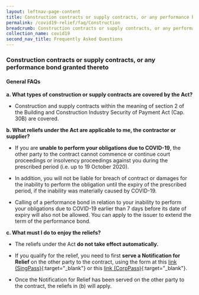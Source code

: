 ```yaml
---
layout: leftnav-page-content
title: Construction contracts or supply contracts, or any performance bond granted thereto
permalink: /covid19-relief/faq/Construction
breadcrumb: Construction contracts or supply contracts, or any performance bond granted thereto
collection_name: covid19
second_nav_title: Frequently Asked Questions
---
```

### Construction contracts or supply contracts, or any performance bond granted thereto ###

#### General FAQs ####
**a. What types of construction or supply contracts are covered by the Act?**

* Construction and supply contracts within the meaning of section 2 of the Building and Construction Industry Security of Payment Act (Cap. 30B) are covered. 

**b. What reliefs under the Act are applicable to me, the contractor or supplier?**

* If you are **unable to perform your obligations due to COVID-19**, the other party to the contract cannot commence or continue court proceedings or insolvency proceedings against you during the prescribed period (i.e. up to 19 October 2020). 

* In addition, you will not be liable for breach of contract or damages for the inability to perform the obligation until the expiry of the prescribed period, if the inability was materially caused by COVID-19. 

* Calling of a performance bond in relation to your inability to perform your obligations due to COVID-19 earlier than 7 days before its date of expiry will also not be allowed. You can apply to the issuer to extend the term of the performance bond. 

**c. What must I do to enjoy the reliefs?**

* The reliefs under the Act **do not take effect automatically.**

* If you qualify for the relief, you need to first **serve a Notification for Relief** on the other party to the contract, using the form at this [link (SingPass)](https://go.gov.sg/notification-for-relief-singpass){:target="_blank"} or this [link (CorpPass)](https://go.gov.sg/notification-for-relief-corppass){:target="_blank"}. 

* Once the Notification for Relief has been served on the other party to the contract, the reliefs in (b) will apply.

